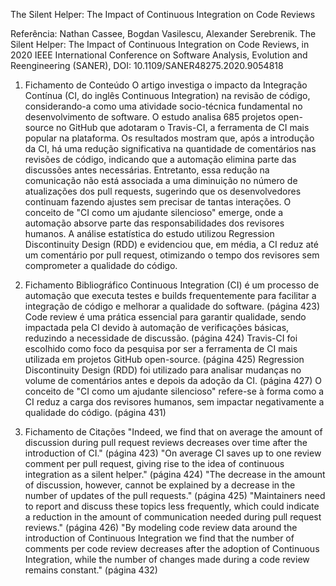 The Silent Helper: The Impact of Continuous Integration on Code Reviews

Referência:
 Nathan Cassee, Bogdan Vasilescu, Alexander Serebrenik. The Silent Helper: The Impact of Continuous Integration on Code Reviews, in 2020 IEEE International Conference on Software Analysis, Evolution and Reengineering (SANER), DOI: 10.1109/SANER48275.2020.9054818

1. Fichamento de Conteúdo
O artigo investiga o impacto da Integração Contínua (CI, do inglês Continuous Integration) na revisão de código, considerando-a como uma atividade socio-técnica fundamental no desenvolvimento de software. O estudo analisa 685 projetos open-source no GitHub que adotaram o Travis-CI, a ferramenta de CI mais popular na plataforma. Os resultados mostram que, após a introdução da CI, há uma redução significativa na quantidade de comentários nas revisões de código, indicando que a automação elimina parte das discussões antes necessárias. Entretanto, essa redução na comunicação não está associada a uma diminuição no número de atualizações dos pull requests, sugerindo que os desenvolvedores continuam fazendo ajustes sem precisar de tantas interações. O conceito de "CI como um ajudante silencioso" emerge, onde a automação absorve parte das responsabilidades dos revisores humanos. A análise estatística do estudo utilizou Regression Discontinuity Design (RDD) e evidenciou que, em média, a CI reduz até um comentário por pull request, otimizando o tempo dos revisores sem comprometer a qualidade do código.

2. Fichamento Bibliográfico
Continuous Integration (CI) é um processo de automação que executa testes e builds frequentemente para facilitar a integração de código e melhorar a qualidade do software. (página 423)
Code review é uma prática essencial para garantir qualidade, sendo impactada pela CI devido à automação de verificações básicas, reduzindo a necessidade de discussão. (página 424)
Travis-CI foi escolhido como foco da pesquisa por ser a ferramenta de CI mais utilizada em projetos GitHub open-source. (página 425)
Regression Discontinuity Design (RDD) foi utilizado para analisar mudanças no volume de comentários antes e depois da adoção da CI. (página 427)
O conceito de "CI como um ajudante silencioso" refere-se à forma como a CI reduz a carga dos revisores humanos, sem impactar negativamente a qualidade do código. (página 431)

3. Fichamento de Citações
"Indeed, we find that on average the amount of discussion during pull request reviews decreases over time after the introduction of CI." (página 423)
"On average CI saves up to one review comment per pull request, giving rise to the idea of continuous integration as a silent helper." (página 424)
"The decrease in the amount of discussion, however, cannot be explained by a decrease in the number of updates of the pull requests." (página 425)
"Maintainers need to report and discuss these topics less frequently, which could indicate a reduction in the amount of communication needed during pull request reviews." (página 426)
"By modeling code review data around the introduction of Continuous Integration we find that the number of comments per code review decreases after the adoption of Continuous Integration, while the number of changes made during a code review remains constant." (página 432)

